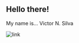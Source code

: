 ## Hello there!
My name is... Victor N. Silva

![link](https://www.google.com/url?sa=i&url=https%3A%2F%2Fwww.radiotimes.com%2Ftv%2Fdrama%2Fwhatever-happened-to-sid-from-skins%2F&psig=AOvVaw2HS4iIkNq7ibCPXLTykeUD&ust=1722626563670000&source=images&cd=vfe&opi=89978449&ved=0CA4QjRxqFwoTCMDikZXC1IcDFQAAAAAdAAAAABAE)
